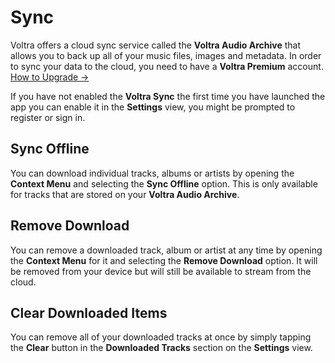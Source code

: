# Sync

Voltra offers a cloud sync service called the **Voltra Audio Archive** that allows you to back up all of your music files, images and metadata. In order to sync your data to the cloud, you need to have a **Voltra Premium** account.
[How to Upgrade →](/update-account.html#upgrade)

If you have not enabled the **Voltra Sync** the first time you have launched the app you can enable it in the **Settings** view, you might be prompted to register or sign in.

## Sync Offline

You can download individual tracks, albums or artists by opening the **Context Menu** and selecting the **Sync Offline** option. This is only available for tracks that are stored on your **Voltra Audio Archive**.

## Remove Download

You can remove a downloaded track, album or artist at any time by opening the **Context Menu** for it and selecting the **Remove Download** option. It will be removed from your device but will still be available to stream from the cloud.

## Clear Downloaded Items

You can remove all of your downloaded tracks at once by simply tapping the **Clear** button in the **Downloaded Tracks** section on the **Settings** view.
